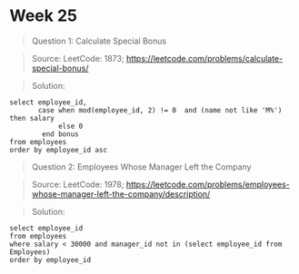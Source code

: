 # Week 25

> Question 1: Calculate Special Bonus

> Source: LeetCode: 1873; https://leetcode.com/problems/calculate-special-bonus/

> Solution:

```
select employee_id,
       case when mod(employee_id, 2) != 0  and (name not like 'M%') then salary
            else 0
        end bonus
from employees
order by employee_id asc
```

> Question 2: Employees Whose Manager Left the Company

> Source: LeetCode: 1978; https://leetcode.com/problems/employees-whose-manager-left-the-company/description/

> Solution:

```
select employee_id
from employees
where salary < 30000 and manager_id not in (select employee_id from Employees)
order by employee_id
```